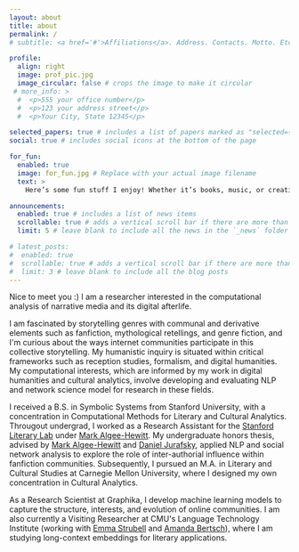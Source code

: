 ```yaml
---
layout: about
title: about
permalink: /
# subtitle: <a href='#'>Affiliations</a>. Address. Contacts. Motto. Etc.

profile:
  align: right
  image: prof_pic.jpg
  image_circular: false # crops the image to make it circular
 # more_info: >
  #  <p>555 your office number</p>
  #  <p>123 your address street</p>
  #  <p>Your City, State 12345</p>

selected_papers: true # includes a list of papers marked as "selected={true}"
social: true # includes social icons at the bottom of the page

for_fun:
  enabled: true
  image: for_fun.jpg # Replace with your actual image filename
  text: >
    Here’s some fun stuff I enjoy! Whether it’s books, music, or creative side projects, this is where I share things that bring me joy.

announcements:
  enabled: true # includes a list of news items
  scrollable: true # adds a vertical scroll bar if there are more than 3 news items
  limit: 5 # leave blank to include all the news in the `_news` folder

# latest_posts:
#  enabled: true
#  scrollable: true # adds a vertical scroll bar if there are more than 3 new posts items
#  limit: 3 # leave blank to include all the blog posts
---
```


Nice to meet you :) I am a researcher interested in the computational analysis of narrative media and its digital afterlife.

I am fascinated by storytelling genres with communal and derivative elements such as fanfiction, mythological retellings, and genre fiction, and I'm curious about the ways internet communities participate in this collective storytelling. My humanistic inquiry is situated within critical frameworks such as reception studies, formalism, and digital humanities. My computational interests, which are informed by my work in digital humanities and cultural analytics, involve developing and evaluating NLP and network science model for research in these fields.

I received a B.S. in Symbolic Systems from Stanford University, with a concentration in Computational Methods for Literary and Cultural Analytics. Througout undergrad, I worked as a Research Assistant for the [Stanford Literary Lab](https://litlab.stanford.edu/) under [Mark Algee-Hewitt](http://markalgeehewitt.org/). My undergraduate honors thesis, advised by [Mark Algee-Hewitt](http://markalgeehewitt.org/) and [Daniel Jurafsky](https://web.stanford.edu/~jurafsky/), applied NLP and social network analysis to explore the role of inter-authorial influence within fanfiction communities. Subsequently, I pursued an M.A. in Literary and Cultural Studies at Carnegie Mellon University, where I designed my own concentration in Cultural Analytics.

As a Research Scientist at Graphika, I develop machine learning models to capture the structure, interests, and evolution of online communities. I am also currently a Visiting Researcher at CMU's Language Technology Institute (working with [Emma Strubell](https://strubell.github.io/) and [Amanda Bertsch](https://www.cs.cmu.edu/~abertsch/)), where I am studying long-context embeddings for literary applications. 
